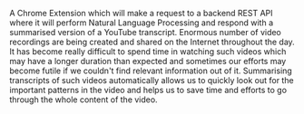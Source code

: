 A Chrome Extension which will make a request to a backend REST API where it will perform Natural Language Processing and respond with a summarised version of a YouTube transcript.
  Enormous number of video recordings are being created and shared on the Internet throughout the day. It has become really difficult to spend time in watching such videos which may have a longer duration than expected and sometimes our efforts may become futile if we couldn't find relevant information out of it. Summarising transcripts of such videos automatically allows us to quickly look out for the important patterns in the video and helps us to save time and efforts to go through the whole content of the video.


